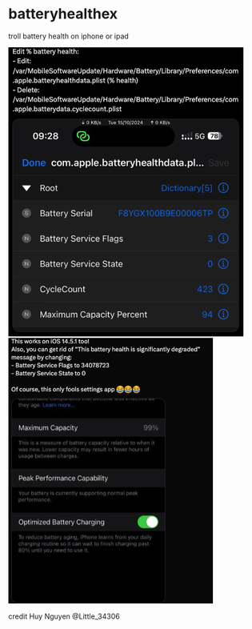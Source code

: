 # batteryhealthex
troll battery health on iphone or ipad

![alt text](https://github.com/cupecups/batteryhealthex/blob/ef1f7fcaf6875fa19f494bdda2170c59f0c32689/1.png)
![](https://github.com/cupecups/batteryhealthex/blob/ef1f7fcaf6875fa19f494bdda2170c59f0c32689/2.png)

credit 
Huy Nguyen @Little_34306

